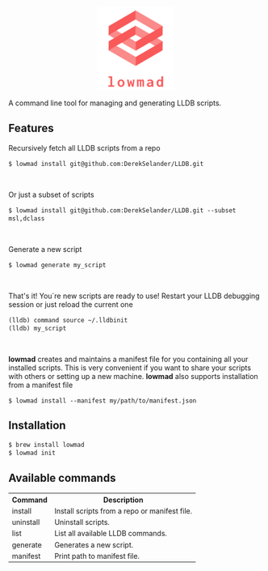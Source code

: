<p align="center">
  <img width="30%" src="logo_transparent.png">
</p>
A command line tool for managing and generating LLDB scripts.
<h2>Features</h2>
<p>Recursively fetch all LLDB scripts from a repo</p>
<pre><code>$ lowmad install git@github.com:DerekSelander/LLDB.git</code></pre>
<br>
<p>Or just a subset of scripts</p>
<pre><code>$ lowmad install git@github.com:DerekSelander/LLDB.git --subset msl,dclass</code></pre>
<br>
<p>Generate a new script</p>
<pre><code>$ lowmad generate my_script</code></pre>
<br>
<p>That's it! You´re new scripts are ready to use! Restart your LLDB debugging session or just reload the current one</p>
<pre>
<code>(lldb) command source ~/.lldbinit</code>
<code>(lldb) my_script</code>
</pre>
<br>
<p><b>lowmad</b> creates and maintains a manifest file for you containing all your installed scripts. This is very convenient if you want to share your scripts with others or setting up a new machine. <b>lowmad</b> also supports installation from a manifest file</p>
<pre><code>$ lowmad install --manifest my/path/to/manifest.json</code></pre>
<h2>Installation</h2>
<pre>
<code>$ brew install lowmad</code>
<code>$ lowmad init</code>
</pre>
<h2>Available commands</h2>
<table>
  <tr>
    <th>Command</th>
    <th>Description</th> 
  </tr>
  <tr>
    <td>install</td>
    <td>Install scripts from a repo or manifest file.</td> 
  </tr>
  <tr>
    <td>uninstall</td>
    <td>Uninstall scripts.</td> 
  </tr>
    <tr>
    <td>list</td>
    <td>List all available LLDB commands.</td> 
  </tr>
      <tr>
    <td>generate</td>
    <td>Generates a new script.</td> 
  </tr>
        <tr>
    <td>manifest</td>
    <td>Print path to manifest file.</td> 
  </tr>
</table>
